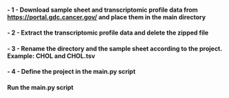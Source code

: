 #### - 1 - Download sample sheet and transcriptomic profile data from https://portal.gdc.cancer.gov/ and place them in the main directory
#### - 2 - Extract the transcriptomic profile data and delete the zipped file
#### - 3 - Rename the directory and the sample sheet according to the project. Example: CHOL and CHOL.tsv
#### - 4 - Define the project in the main.py script
#### Run the main.py script
